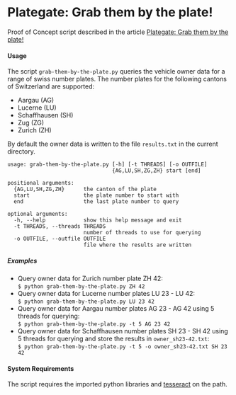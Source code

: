 # Plategate: Grab them by the plate!
Proof of Concept script described in the article [Plategate: Grab them by the plate!](https://raw.githubusercontent.com/seczer0/plategate/master/Plategate.pdf)

#### Usage
The script `grab-them-by-the-plate.py` queries the vehicle owner data for a range of swiss number plates. The number
 plates for the following cantons of Switzerland are supported:
* Aargau (AG)
* Lucerne (LU)
* Schaffhausen (SH)
* Zug (ZG)
* Zurich (ZH)

By default the owner data is written to the file `results.txt` in the current directory.
```
usage: grab-them-by-the-plate.py [-h] [-t THREADS] [-o OUTFILE]
                                 {AG,LU,SH,ZG,ZH} start [end]

positional arguments:
  {AG,LU,SH,ZG,ZH}      the canton of the plate
  start                 the plate number to start with
  end                   the last plate number to query

optional arguments:
  -h, --help            show this help message and exit
  -t THREADS, --threads THREADS
                        number of threads to use for querying
  -o OUTFILE, --outfile OUTFILE
                        file where the results are written
```
##### Examples
* Query owner data for Zurich number plate ZH 42:\
`$ python grab-them-by-the-plate.py ZH 42`
* Query owner data for Lucerne number plates LU 23 - LU 42:\
`$ python grab-them-by-the-plate.py LU 23 42`
* Query owner data for Aargau number plates AG 23 - AG 42 using 5 threads for querying:\
`$ python grab-them-by-the-plate.py -t 5 AG 23 42`
* Query owner data for Schaffhausen number plates SH 23 - SH 42 using 5 threads for querying and store the results in `owner_sh23-42.txt`:\
`$ python grab-them-by-the-plate.py -t 5 -o owner_sh23-42.txt SH 23 42`

#### System Requirements
The script requires the imported python libraries and [tesseract](https://github.com/tesseract-ocr/tesseract) on the path.
